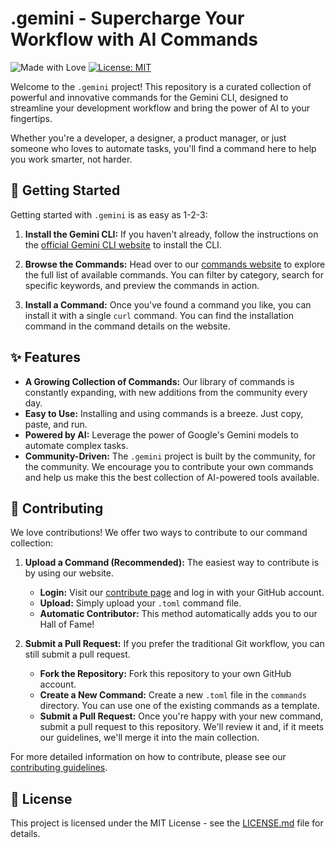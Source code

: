# .gemini - Supercharge Your Workflow with AI Commands

![Made with Love](https://img.shields.io/badge/Made%20with-Love-red.svg)
[![License: MIT](https://img.shields.io/badge/License-MIT-yellow.svg)](https://opensource.org/licenses/MIT)

Welcome to the `.gemini` project! This repository is a curated collection of powerful and innovative commands for the Gemini CLI, designed to streamline your development workflow and bring the power of AI to your fingertips.

Whether you're a developer, a designer, a product manager, or just someone who loves to automate tasks, you'll find a command here to help you work smarter, not harder.

## 🚀 Getting Started

Getting started with `.gemini` is as easy as 1-2-3:

1.  **Install the Gemini CLI:** If you haven't already, follow the instructions on the [official Gemini CLI website](https://gemini.google.com/cli) to install the CLI.

2.  **Browse the Commands:** Head over to our [commands website](https://geminicommands.dev) to explore the full list of available commands. You can filter by category, search for specific keywords, and preview the commands in action.

3.  **Install a Command:** Once you've found a command you like, you can install it with a single `curl` command. You can find the installation command in the command details on the website.

## ✨ Features

-   **A Growing Collection of Commands:** Our library of commands is constantly expanding, with new additions from the community every day.
-   **Easy to Use:** Installing and using commands is a breeze. Just copy, paste, and run.
-   **Powered by AI:** Leverage the power of Google's Gemini models to automate complex tasks.
-   **Community-Driven:** The `.gemini` project is built by the community, for the community. We encourage you to contribute your own commands and help us make this the best collection of AI-powered tools available.

## 🤝 Contributing

We love contributions! We offer two ways to contribute to our command collection:

1.  **Upload a Command (Recommended):** The easiest way to contribute is by using our website.
    *   **Login:** Visit our [contribute page](https://geminicommands.dev/contribute) and log in with your GitHub account.
    *   **Upload:** Simply upload your `.toml` command file.
    *   **Automatic Contributor:** This method automatically adds you to our Hall of Fame!

2.  **Submit a Pull Request:** If you prefer the traditional Git workflow, you can still submit a pull request.
    *   **Fork the Repository:** Fork this repository to your own GitHub account.
    *   **Create a New Command:** Create a new `.toml` file in the `commands` directory. You can use one of the existing commands as a template.
    *   **Submit a Pull Request:** Once you're happy with your new command, submit a pull request to this repository. We'll review it and, if it meets our guidelines, we'll merge it into the main collection.

For more detailed information on how to contribute, please see our [contributing guidelines](https://github.com/dotgeminidev/.gemini/blob/main/CONTRIBUTING.md).

## 📝 License

This project is licensed under the MIT License - see the [LICENSE.md](LICENSE.md) file for details.
